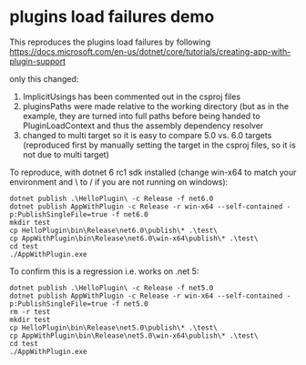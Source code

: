 # plugins load failures demo

This reproduces the plugins load failures by following https://docs.microsoft.com/en-us/dotnet/core/tutorials/creating-app-with-plugin-support

only this changed:
1. ImplicitUsings has been commented out in the csproj files
2. pluginsPaths were made relative to the working directory (but as in the example, they are turned into full paths before being handed to PluginLoadContext and thus the assembly dependency resolver
3. changed to multi target so it is easy to compare 5.0 vs. 6.0 targets (reproduced first by manually setting the target in the csproj files, so it is not due to multi target)

To reproduce, with dotnet 6 rc1 sdk installed (change win-x64 to match your environment and \ to / if you are not running on windows):
```
dotnet publish .\HelloPlugin\ -c Release -f net6.0
dotnet publish AppWithPlugin -c Release -r win-x64 --self-contained -p:PublishSingleFile=true -f net6.0
mkdir test
cp HelloPlugin\bin\Release\net6.0\publish\* .\test\
cp AppWithPlugin\bin\Release\net6.0\win-x64\publish\* .\test\
cd test
./AppWithPlugin.exe
```

To confirm this is a regression i.e. works on .net 5:
```
dotnet publish .\HelloPlugin\ -c Release -f net5.0
dotnet publish AppWithPlugin -c Release -r win-x64 --self-contained -p:PublishSingleFile=true -f net5.0
rm -r test
mkdir test
cp HelloPlugin\bin\Release\net5.0\publish\* .\test\
cp AppWithPlugin\bin\Release\net5.0\win-x64\publish\* .\test\
cd test
./AppWithPlugin.exe
```